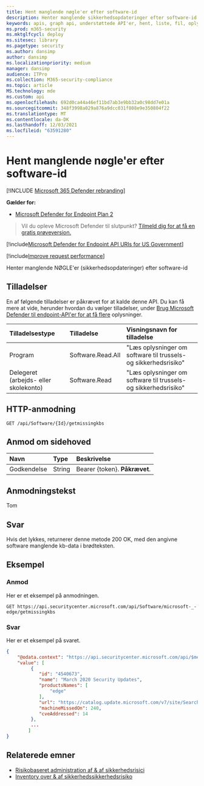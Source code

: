 ```yaml
---
title: Hent manglende nøgle'er efter software-id
description: Henter manglende sikkerhedsopdateringer efter software-id
keywords: apis, graph api, understøttede API'er, hent, liste, fil, oplysninger, software-id, & håndtering af sikkerhedsrisici API, Microsoft Defender til Endpoint tvm api
ms.prod: m365-security
ms.mktglfcycl: deploy
ms.sitesec: library
ms.pagetype: security
ms.author: dansimp
author: dansimp
ms.localizationpriority: medium
manager: dansimp
audience: ITPro
ms.collection: M365-security-compliance
ms.topic: article
MS.technology: mde
ms.custom: api
ms.openlocfilehash: 692d0ca44a46ef11bd7ab3e9bb32a0c98dd7e01a
ms.sourcegitcommit: 348f3998a029a876a9dcc031f808e9e350804f22
ms.translationtype: MT
ms.contentlocale: da-DK
ms.lasthandoff: 12/03/2021
ms.locfileid: "63591280"
---
```

# <a name="get-missing-kbs-by-software-id"></a>Hent manglende nøgle'er efter software-id

[!INCLUDE [Microsoft 365 Defender rebranding](../../includes/microsoft-defender.md)]

**Gælder for:** 
- [Microsoft Defender for Endpoint Plan 2](https://go.microsoft.com/fwlink/?linkid=2154037)

> Vil du opleve Microsoft Defender til slutpunkt? [Tilmeld dig for at få en gratis prøveversion.](https://signup.microsoft.com/create-account/signup?products=7f379fee-c4f9-4278-b0a1-e4c8c2fcdf7e&ru=https://aka.ms/MDEp2OpenTrial?ocid=docs-wdatp-exposedapis-abovefoldlink)

[!include[Microsoft Defender for Endpoint API URIs for US Government](../../includes/microsoft-defender-api-usgov.md)]

[!include[Improve request performance](../../includes/improve-request-performance.md)]

Henter manglende NØGLE'er (sikkerhedsopdateringer) efter software-id

## <a name="permissions"></a>Tilladelser

En af følgende tilladelser er påkrævet for at kalde denne API. Du kan få mere at vide, herunder hvordan du vælger tilladelser, under [Brug Microsoft Defender til endpoint-API'er for at få flere](apis-intro.md) oplysninger.

Tilladelsestype|Tilladelse|Visningsnavn for tilladelse
:---|:---|:---
Program|Software.Read.All|"Læs oplysninger om software til trussels- og sikkerhedsrisiko"
Delegeret (arbejds- eller skolekonto)|Software.Read|"Læs oplysninger om software til trussels- og sikkerhedsrisiko"

## <a name="http-request"></a>HTTP-anmodning

```http
GET /api/Software/{Id}/getmissingkbs
```

## <a name="request-header"></a>Anmod om sidehoved

Navn|Type|Beskrivelse
:---|:---|:---
Godkendelse|String|Bearer {token}. **Påkrævet**.

## <a name="request-body"></a>Anmodningstekst

Tom

## <a name="response"></a>Svar

Hvis det lykkes, returnerer denne metode 200 OK, med den angivne software manglende kb-data i brødteksten.

## <a name="example"></a>Eksempel

### <a name="request"></a>Anmod

Her er et eksempel på anmodningen.

```http
GET https://api.securitycenter.microsoft.com/api/Software/microsoft-_-edge/getmissingkbs
```

### <a name="response"></a>Svar

Her er et eksempel på svaret.


```json
{
    "@odata.context": "https://api.securitycenter.microsoft.com/api/$metadata#Collection(microsoft.windowsDefenderATP.api.PublicProductFixDto)",
    "value": [
         {
            "id": "4540673",
            "name": "March 2020 Security Updates",
            "productsNames": [
                "edge"
            ],
            "url": "https://catalog.update.microsoft.com/v7/site/Search.aspx?q=KB4540673",
            "machineMissedOn": 240,
            "cveAddressed": 14
         },
         ...
        ]
}
```

## <a name="related-topics"></a>Relaterede emner

- [Risikobaseret administration af & af sikkerhedsrisici](/microsoft-365/security/defender-endpoint/next-gen-threat-and-vuln-mgt)
- [Inventory over & af sikkerhedssikkerhedsrisiko](/microsoft-365/security/defender-endpoint/tvm-software-inventory)
